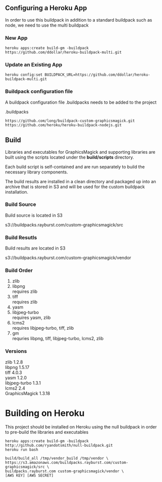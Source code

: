 ## Configuring a Heroku App

In order to use this buildpack in addition to a standard buildpack such
as node, we need to use the multi buildpack

### New App

    heroku apps:create build-gm -buildpack https://github.com/ddollar/heroku-buildpack-multi.git

### Update an Existing App

    heroku config:set BUILDPACK_URL=https://github.com/ddollar/heroku-buildpack-multi.git

### Buildpack configuration file

A buildpack configuration file .buildpacks needs to be added to the project

.buildpacks

    https://github.com/long/buildpack-custom-graphicsmagick.git
    https://github.com/heroku/heroku-buildpack-nodejs.git

## Build

Libraries and executables for GraphicsMagick and supporting libraries
are built using the scripts located under the **build/scripts** directory.

Each build script is self-contained and are run separately to build the
necessary library components.

The build results are installed in a clean directory and packaged up into
an archive that is stored in S3 and will be used for the custom buildpack
installation.

### Build Source

Build source is located in S3

s3://buildpacks.rayburst.com/custom-graphicsmagick/src

### Build Resutls

Build results are located in S3

s3://buildpacks.rayburst.com/custom-graphicsmagick/vendor

### Build Order

1. zlib
2. libpng  
   requires zlib 
3. tiff  
   requires zlib 
4. yasm
5. libjpeg-turbo  
   requires yasm, zlib
6. lcms2  
   requires libjpeg-turbo, tiff, zlib
7. gm  
   requries libpng, tiff, libjpeg-turbo, lcms2, zlib

### Versions

zlib 1.2.8  
libpng 1.5.17  
tiff 4.0.3  
yasm 1.2.0  
libjpeg-turbo 1.3.1  
lcms2 2.4  
GraphicsMagick 1.3.18

# Building on Heroku

This project should be installed on Heroku using the null buildpack in order 
to pre-build the libraries and executables

    heroku apps:create build-gm -buildpack http://github.com/ryandotsmith/null-buildpack.git
    heroku run bash

    build/build_all /tmp/vendor_build /tmp/vendor \
    https://s3.amazonaws.com/buildpacks.rayburst.com/custom-graphicsmagick/src \
    buildpacks.rayburst.com custom-graphicsmagick/vendor \
    [AWS KEY] [AWS SECRET]


